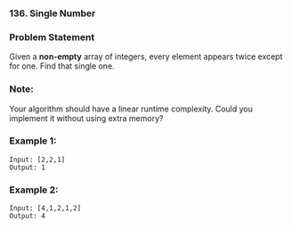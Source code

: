 ### 136. Single Number

### Problem Statement
Given a **non-empty** array of integers, every element appears twice except for one. Find that single one.

### Note:

Your algorithm should have a linear runtime complexity. Could you implement it without using extra memory?

### Example 1:
```
Input: [2,2,1]
Output: 1
```

### Example 2:
```
Input: [4,1,2,1,2]
Output: 4
```